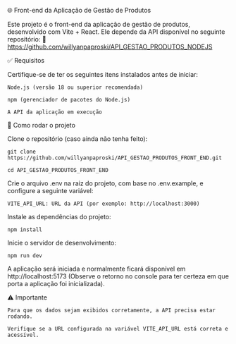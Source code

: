 🌐 Front-end da Aplicação de Gestão de Produtos

Este projeto é o front-end da aplicação de gestão de produtos, desenvolvido com Vite + React.
Ele depende da API disponível no seguinte repositório:
🔗 https://github.com/willyanpaproski/API_GESTAO_PRODUTOS_NODEJS

✅ Requisitos

Certifique-se de ter os seguintes itens instalados antes de iniciar:

    Node.js (versão 18 ou superior recomendada)

    npm (gerenciador de pacotes do Node.js)

    A API da aplicação em execução

🚀 Como rodar o projeto

Clone o repositório (caso ainda não tenha feito):

    git clone https://github.com/willyanpaproski/API_GESTAO_PRODUTOS_FRONT_END.git

    cd API_GESTAO_PRODUTOS_FRONT_END

Crie o arquivo .env na raiz do projeto, com base no .env.example, e configure a seguinte variável:

    VITE_API_URL: URL da API (por exemplo: http://localhost:3000)

Instale as dependências do projeto:

    npm install

Inicie o servidor de desenvolvimento:

    npm run dev

A aplicação será iniciada e normalmente ficará disponível em http://localhost:5173 (Observe o retorno no console para ter certeza em que porta a aplicação foi inicializada).

⚠️ Importante

    Para que os dados sejam exibidos corretamente, a API precisa estar rodando.

    Verifique se a URL configurada na variável VITE_API_URL está correta e acessível.
